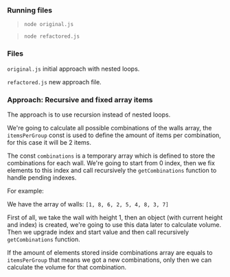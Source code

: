 ### Running files
> `node original.js`

> `node refactored.js`

### Files

`original.js` initial approach with nested loops.

`refactored.js` new approach file.

### Approach: Recursive and fixed array items

The approach is to use recursion instead of nested loops. 

We're going to calculate all possible combinations of the walls array, the `itemsPerGroup` const is used 
to define the amount of items per combination, for this case it will be 2 items.

The const `combinations` is a temporary array which is defined to store the combinations for each wall.
We're going to start from 0 index, then we fix elements to this index and call recursively the `getCombinations` function
to handle pending indexes.

For example:

We have the array of walls:
`[1, 8, 6, 2, 5, 4, 8, 3, 7]`

First of all, we take the wall with height 1, then an object (with current height and index) is created, we're going to use this data later to calculate volume.
Then we upgrade index and start value and then call recursively `getCombinations` function.

If the amount of elements stored inside combinations array are equals to `itemsPerGroup` that means we got a new combinations, only then we can calculate the volume for that combination. 